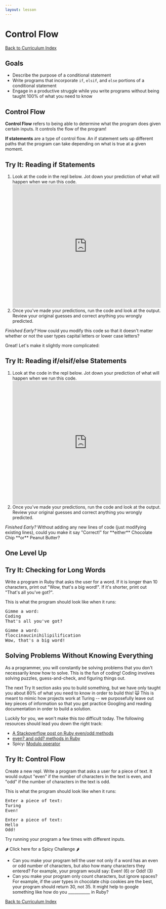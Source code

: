 ```yaml
---
layout: lesson
---
```


# Control Flow

<a href="../">Back to Curriculum Index</a>

## Goals

- Describe the purpose of a conditional statement
- Write programs that incorporate `if`, `elsif`, and `else` portions of a conditional statement
- Engage in a productive struggle while you write programs without being taught 100% of what you need to know

## Control Flow

**Control Flow** refers to being able to determine what the program does given certain inputs. It controls the flow of the program!

**If statements** are a type of control flow. An if statement sets up different paths that the program can take depending on what is true at a given moment.

<div class="try-it-new">
  <h2>Try It: Reading if Statements</h2>
  <ol>
    <li>Look at the code in the repl below. Jot down your prediction of what will happen when we run this code.</li>
    <iframe height="400px" width="100%" src="https://repl.it/@turingtrycoding/controlflowbasic?lite=true" scrolling="no" frameborder="no" allowtransparency="true" allowfullscreen="true" sandbox="allow-forms allow-pointer-lock allow-popups allow-same-origin allow-scripts allow-modals"></iframe>
    <li>Once you've made your predictions, run the code and look at the output. Review your original guesses and correct anything you wrongly predicted.</li>
  </ol>
  <p><em>Finished Early?</em> How could you modify this code so that it doesn't matter whether or not the user types capital letters or lower case letters?</p>
</div>

Great! Let's make it slightly more complicated:

<div class="try-it-new">
  <h2>Try It: Reading if/elsif/else Statements</h2>
  <ol>
    <li>Look at the code in the repl below. Jot down your prediction of what will happen when we run this code.</li>
    <iframe height="400px" width="100%" src="https://repl.it/@turingtrycoding/controlflowifelsif?lite=true" scrolling="no" frameborder="no" allowtransparency="true" allowfullscreen="true" sandbox="allow-forms allow-pointer-lock allow-popups allow-same-origin allow-scripts allow-modals"></iframe>
    <li>Once you've made your predictions, run the code and look at the output. Review your original guesses and correct anything you wrongly predicted.</li>
  </ol>
  <p><em>Finished Early?</em> Without adding any new lines of code (just modifying existing lines), could you make it say "Correct!" for **either** Chocolate Chip **or** Peanut Butter?</p>
</div>

## One Level Up

<div class="try-it-new">
  <h2>Try It: Checking for Long Words</h2>
  <p>Write a program in Ruby that asks the user for a word. If it is longer than 10 characters, print out "Wow, that's a big word!". If it's shorter, print out "That's all you've got?".</p>
  <p>This is what the program should look like when it runs:</p>
  <pre>Gimme a word:
Coding
That's all you've got?</pre>
<pre>Gimme a word:
floccinaucinihilipilification
Wow, that's a big word!</pre>
</div>

## Solving Problems Without Knowing Everything

As a programmer, you will constantly be solving problems that you don't necessarily know how to solve. This is the fun of coding! Coding involves solving puzzles, guess-and-check, and figuring things out.

The next Try It section asks you to build something, but we have only taught you about 80% of what you need to know in order to build this! 🙀 This is meant to mimic how projects work at Turing -- we purposefully leave out key pieces of information so that you get practice Googling and reading documentation in order to build a solution.

Luckily for you, we won't make this _too_ difficult today. The following resources should lead you down the right track:

- <a href="https://stackoverflow.com/questions/22640570/i-have-a-simple-odd-or-even-test-in-ruby-but-its-not-working" target="blank">A Stackoverflow post on Ruby even/odd methods</a>
- <a href="https://riptutorial.com/ruby/example/16995/even-and-odd-numbers" target="blank">even? and odd? methods in Ruby</a>
- Spicy: <a href="https://stackoverflow.com/questions/3517238/what-does-the-operator-do-in-ruby-in-n-2" target="blank">Modulo operator</a>

<div class="try-it-new">
  <h2>Try It: Control Flow</h2>
  <p>Create a new repl. Write a program that asks a user for a piece of text. It would output "even" if the number of characters in the text is even, and "odd" if the number of characters in the text is odd.</p>
  <p>This is what the program should look like when it runs:</p>
  <pre>Enter a piece of text:
Turing
Even!</pre>
<pre>Enter a piece of text:
Hello
Odd!</pre>
<p>Try running your program a few times with different inputs.</p>
  <div class="spicy-container">
    <p class="spicy-click">🌶 Click here for a Spicy Challenge 🌶</p>
    <div class="spicy-toggle">
      <ul>
        <li>Can you make your program tell the user not only if a word has an even or odd number of characters, but also how many characters they entered? For example, your program would say: Even! (6) or Odd! (3)</li>
        <li>Can you make your program only count characters, but ignore spaces? For example, if the user types in chocolate chip cookies are the best, your program should return 30, not 35. It might help to google something like how do you ___________ in Ruby?</li>
      </ul>
    </div>
  </div>
</div>

<a href="../">Back to Curriculum Index</a>

